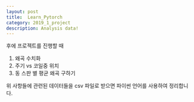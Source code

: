 ```yaml
---
layout: post
title:  Learn_Pytorch
category: 2019_1_project 
description: Analysis data!
---
```




후에 프로젝트를 진행할 때

1. 왜곡 수치화
2. 주기 vs 코일중 위치
3. 동 스판 별 평균 왜곡 구하기

위 사항들에 관련된 데이터들을 csv 파일로 받으면 파이썬 언어를 사용하여 정리합니다.




